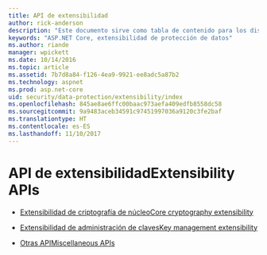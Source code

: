 ```yaml
---
title: API de extensibilidad
author: rick-anderson
description: "Este documento sirve como tabla de contenido para los distintos temas de extensibilidad de protección de datos de ASP.NET Core."
keywords: "ASP.NET Core, extensibilidad de protección de datos"
ms.author: riande
manager: wpickett
ms.date: 10/14/2016
ms.topic: article
ms.assetid: 7b7d8a84-f126-4ea9-9921-ee8adc5a87b2
ms.technology: aspnet
ms.prod: asp.net-core
uid: security/data-protection/extensibility/index
ms.openlocfilehash: 845ae8ae6ffc00baac973aefa409edfb8558dc58
ms.sourcegitcommit: 9a9483aceb34591c97451997036a9120c3fe2baf
ms.translationtype: HT
ms.contentlocale: es-ES
ms.lasthandoff: 11/10/2017
---
```

# <a name="extensibility-apis"></a><span data-ttu-id="e341f-104">API de extensibilidad</span><span class="sxs-lookup"><span data-stu-id="e341f-104">Extensibility APIs</span></span>

* [<span data-ttu-id="e341f-105">Extensibilidad de criptografía de núcleo</span><span class="sxs-lookup"><span data-stu-id="e341f-105">Core cryptography extensibility</span></span>](core-crypto.md)

* [<span data-ttu-id="e341f-106">Extensibilidad de administración de claves</span><span class="sxs-lookup"><span data-stu-id="e341f-106">Key management extensibility</span></span>](key-management.md)

* [<span data-ttu-id="e341f-107">Otras API</span><span class="sxs-lookup"><span data-stu-id="e341f-107">Miscellaneous APIs</span></span>](misc-apis.md)
